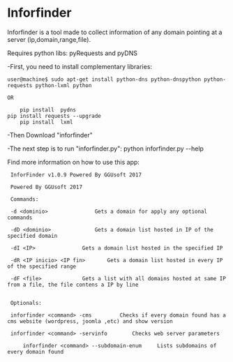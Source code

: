 Inforfinder
===========

Inforfinder is a tool made to collect information of any domain pointing at a server (ip,domain,range,file).

Requires python libs: pyRequests and pyDNS

-First, you need to install complementary libraries: 
	
	user@machine$ sudo apt-get install python-dns python-dnspython python-requests python-lxml python

	OR

        pip install  pydns
	pip install requests --upgrade
        pip install  lxml
	
-Then Download "inforfinder"

-The next step is to run "inforfinder.py": python inforfinder.py --help

Find more information on how to use this app:
	 
	 InforFinder v1.0.9 Powered By GGUsoft 2017

	 Powered By GGUsoft 2017

	 Commands:

	 -d <dominio>				Gets a domain for apply any optional commands

	 -dD <dominio>				Gets a domain list hosted in IP of the specified domain

	 -dI <IP>				Gets a domain list hosted in the specified IP 

	 -dR <IP inicio> <IP fin>		Gets a domain list hosted in every IP of the specified range

	 -dF <file>				Gets a list with all domains hosted at same IP from a file, the file contens a IP by line


	 Optionals:

	 inforfinder <command> -cms			Checks if every domain found has a cms website (wordpress, joomla ,etc) and show version

	 inforfinder <command> -servinfo		Checks web server parameters

         inforfinder <command> --subdomain-enum		Lists subdomains of every domain found

